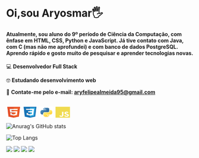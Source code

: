 # **Oi,sou Aryosmar**🖐️

#### Atualmente, sou aluno do 9º período de Ciência da Computação, com ênfase em HTML, CSS, Python e JavaScript. Já tive contato com Java, com C (mas não me aprofundei) e com banco de dados PostgreSQL. Aprendo rápido e gosto muito de pesquisar e aprender tecnologias novas.

💻 **Desenvolvedor Full Stack**

🤓​ **Estudando desenvolvimento web**

📧​ **Contate-me pelo e-mail: aryfelipealmeida95@gmail.com**

<div style="display: inline_block"><br>
  <img align="center" alt="Ary-HTML" height="30" width="40" src="https://raw.githubusercontent.com/devicons/devicon/master/icons/html5/html5-original.svg">
  <img align="center" alt="Ary-CSS" height="30" width="40" src="https://raw.githubusercontent.com/devicons/devicon/master/icons/css3/css3-original.svg">
  <img align="center" alt="Ary-Python" height="30" width="40" src="https://raw.githubusercontent.com/devicons/devicon/master/icons/python/python-original.svg">
  <img align="center" alt="Ary-Js" height="30" width="40" src="https://raw.githubusercontent.com/devicons/devicon/master/icons/javascript/javascript-plain.svg">
</div>

![Anurag's GitHub stats](https://github-readme-stats.vercel.app/api?username=Aryosmar&show_icons=true&theme=radical)


![Top Langs](https://github-readme-stats.vercel.app/api/top-langs/?username=Aryosmar&hide_progress=true&theme=radical)

<div> 
  
  <a href="https://www.instagram.com/aryfelipe95/" target="_blank"><img src="https://img.shields.io/badge/-Instagram-%23E4405F?style=for-the-badge&logo=instagram&logoColor=white" target="_blank"></a>
  <a href = "mailto:aryfelipealmeida95@gmail.com"><img src="https://img.shields.io/badge/Gmail-D14836?style=for-the-badge&logo=gmail&logoColor=white"></a>
  <a href="https://www.linkedin.com/in/aryosmar-felipe-almeida-098a94211" target="_blank"><img src="https://img.shields.io/badge/-LinkedIn-%230077B5?style=for-the-badge&logo=linkedin&logoColor=white" target="_blank"></a> 
 <a href="https://www.facebook.com/aryosmar.felipealmeida/" target="_blank"><img src="https://img.shields.io/badge/Facebook-%231877F2.svg?style=for-the-badge&logo=Facebook&logoColor=white" target="_blank"></a>
  
  
</div>

 

